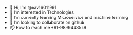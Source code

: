 - 👋 Hi, I’m @nav16011991
- 👀 I’m interested in Technologies
- 🌱 I’m currently learning Microservice and machine learning
- 💞️ I’m looking to collaborate on github
- 📫 How to reach me +91-9899443559

<!---
nav16011991/nav16011991 is a ✨ special ✨ repository because its `README.md` (this file) appears on your GitHub profile.
You can click the Preview link to take a look at your changes.
--->
